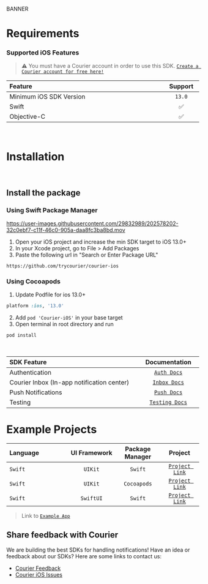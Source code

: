 BANNER

# Requirements

### **Supported iOS Features**

> ⚠️ You must have a Courier account in order to use this SDK. [`Create a Courier account for free here!`](https://app.courier.com/signup)

<table>
    <thead>
        <tr>
            <th width="900px" align="left">Feature</th>
            <th width="100px" align="center">Support</th>
        </tr>
    </thead>
    <tbody>
        <tr width="600px">
            <td align="left">Minimum iOS SDK Version</td>
            <td align="center">
                <code>13.0</code>
            </td>
        </tr>
        <tr width="600px">
            <td align="left">Swift</td>
            <td align="center">✅</td>
        </tr>
        <tr width="600px">
            <td align="left">Objective-C</td>
            <td align="center">✅</td>
        </tr>
    </tbody>
</table>

&emsp;

# Installation

&emsp;

## **Install the package**
### Using Swift Package Manager

https://user-images.githubusercontent.com/29832989/202578202-32c0ebf7-c11f-46c0-905a-daa8fc3ba8bd.mov

1. Open your iOS project and increase the min SDK target to iOS 13.0+
2. In your Xcode project, go to File > Add Packages
3. Paste the following url in "Search or Enter Package URL"

```
https://github.com/trycourier/courier-ios
```

### Using Cocoapods
1. Update Podfile for ios 13.0+
```ruby
platform :ios, '13.0'
```
2. Add `pod 'Courier-iOS'` in your base target
3. Open terminal in root directory and run
```sh
pod install
```
&emsp;

<table>
    <thead>
        <tr>
            <th width="800px" align="left">SDK Feature</th>
            <th width="200px" align="center">Documentation</th>
        </tr>
    </thead>
    <tbody>
        <tr width="600px">
            <td align="left">Authentication</td>
            <td align="center">
                <a href="https://github.com/trycourier/courier-ios/blob/feature/inbox-docs/Docs/Authentication.md">
                    <code>Auth Docs</code>
                </a>
            </td>
        </tr>
        <tr width="600px">
            <td align="left">Courier Inbox (In-app notification center)</td>
            <td align="center">
                <a href="https://github.com/trycourier/courier-ios/blob/feature/inbox-docs/Docs/Inbox.md">
                    <code>Inbox Docs</code>
                </a>
            </td>
        </tr>
        <tr width="600px">
            <td align="left">Push Notifications</td>
            <td align="center">
                <a href="https://github.com/trycourier/courier-ios/blob/feature/inbox-docs/Docs/PushNotifications.md">
                    <code>Push Docs</code>
                </a>
            </td>
        </tr>
        <tr width="600px">
            <td align="left">Testing</td>
            <td align="center">
                <a href="https://github.com/trycourier/courier-ios/blob/feature/inbox-docs/Docs/Testing.md">
                    <code>Testing Docs</code>
                </a>
            </td>
        </tr>
    </tbody>
</table>

# Example Projects

<table>
    <thead>
        <tr>
            <th width="400px" align="left">Language</th>
            <th width="200px" align="center">UI Framework</th>
            <th width="200px" align="center">Package Manager</th>
            <th width="200px" align="center">Project</th>
        </tr>
    </thead>
    <tbody>
        <tr width="600px">
            <td align="left"><code>Swift</code></td>
            <td align="center"><code>UIKit</code></td>
            <td align="center"><code>Swift</code></td>
            <td align="center">
                <a href="https://github.com/trycourier/courier-ios/tree/feature/inbox-docs/Example">
                    <code>Project Link</code>
                </a>
            </td>
        </tr>
        <tr width="600px">
            <td align="left"><code>Swift</code></td>
            <td align="center"><code>UIKit</code></td>
            <td align="center"><code>Cocoapods</code></td>
            <td align="center">
                <a href="https://github.com/trycourier/courier-ios/tree/feature/inbox-docs/Pod-Example">
                    <code>Project Link</code>
                </a>
            </td>
        </tr>
        <tr width="600px">
            <td align="left"><code>Swift</code></td>
            <td align="center"><code>SwiftUI</code></td>
            <td align="center"><code>Swift</code></td>
            <td align="center">
                <a href="https://github.com/trycourier/courier-ios/tree/feature/inbox-docs/SwiftUI-Example">
                    <code>Project Link</code>
                </a>
            </td>
        </tr>
    </tbody>
</table>

>
> Link to [`Example App`](https://github.com/trycourier/courier-ios/tree/master/Example)
>

## **Share feedback with Courier**

We are building the best SDKs for handling notifications! Have an idea or feedback about our SDKs? Here are some links to contact us:

- [Courier Feedback](https://feedback.courier.com/)
- [Courier iOS Issues](https://github.com/trycourier/courier-ios/issues)
